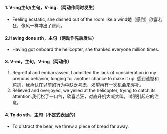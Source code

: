 #### 1. V-ing主句/主句，V-ing.（两动作同时发生）
+ Feeling ecstatic, she dashed out of the room like a wind她（感到）欣喜若狂，像风一样冲出了房间。
#### 2.Having done sth，主句（两动作先后发生）
+ Having got onboard the helicopter, she thanked everyone million times.
#### 3. V-ed，主句，V-ing（两动作）
1. Regretful and embarrassed, I admitted the lack of consideration in my preuous behavior, longing for another chance to make it up. 感到遗憾和尴尬，我承认在以前的行为中缺乏考虑，渴望再有一次机会来弥补。
2. ReIieved and overjoyed, we yelled at the helicopter, trying to catch its attention.我们松了一口气，欣喜若狂，对直升机大喊大叫，试图引起它的注意。
#### 4. To do sth，主句（不定式表目的）
+ To distract the bear, we threw a piece of bread far away.